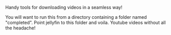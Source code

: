 Handy tools for downloading videos in a seamless way!

You will want to run this from a directory containing a folder named "completed". Point jellyfin to this folder and voila. Youtube videos without all the headache!
